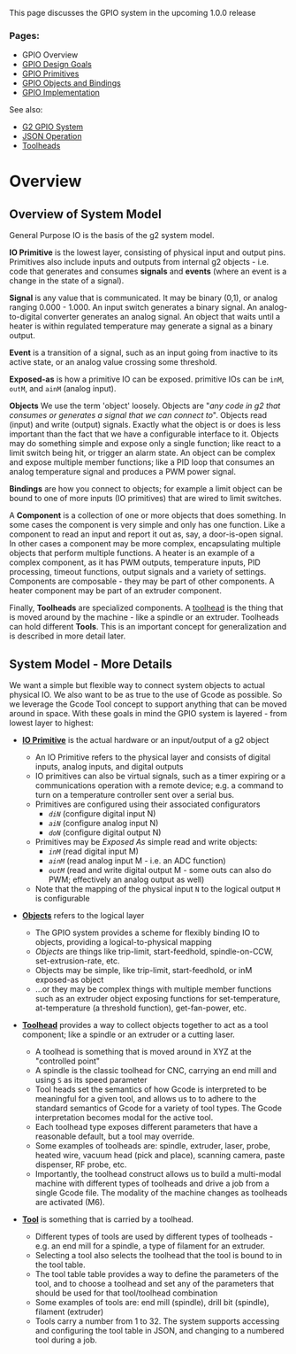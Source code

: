 This page discusses the GPIO system in the upcoming 1.0.0 release<br>

### Pages:
- GPIO Overview
- [GPIO Design Goals](gpio-design-goals)
- [GPIO Primitives](gpio-primitives)
- [GPIO Objects and Bindings](gpio-objects-and-binding)
- [GPIO Implementation](gpio-implementation)

See also:
- [G2 GPIO System](Digital-IO)
- [JSON Operation](JSON-Operation)
- [Toolheads](Toolheads)

# Overview
## Overview of System Model
General Purpose IO is the basis of the g2 system model. 

**IO Primitive** is the lowest layer, consisting of physical input and output pins. Primitives also include inputs and outputs from internal g2 objects - i.e. code that generates and consumes **signals** and **events** (where an event is a change in the state of a signal).

**Signal** is any value that is communicated. It may be binary (0,1), or analog ranging 0.000 - 1.000. An input switch generates a binary signal. An analog-to-digital converter generates an analog signal. An object that waits until a heater is within regulated temperature may generate a signal as a binary output.

**Event** is a transition of a signal, such as an input going from inactive to its active state, or an analog value crossing some threshold.

**Exposed-as** is how a primitive IO can be exposed. primitive IOs can be `inM`, `outM`, and `ainM` (analog input).

**Objects** We use the term 'object' loosely. Objects are "_any code in g2 that consumes or generates a signal that we can connect to_". Objects read (input) and write (output) signals. Exactly what the object is or does is less important than the fact that we have a configurable interface to it. Objects may do something simple and expose only a single function; like react to a limit switch being hit, or trigger an alarm state. An object can be complex and expose multiple member functions; like a PID loop that consumes an analog temperature signal and produces a PWM power signal.

**Bindings** are how you connect to objects; for example a limit object can be bound to one of more inputs (IO primitives) that are wired to limit switches.

A **Component** is a collection of one or more objects that does something. In some cases the component is very simple and only has one function. Like a component to read an input and report it out as, say, a door-is-open signal. In other cases a component may be more complex, encapsulating multiple objects that perform multiple functions. A heater is an example of a complex component, as it has PWM outputs, temperature inputs, PID processing, timeout functions, output signals and a variety of settings. Components are composable - they may be part of other components. A heater component may be part of an extruder component.

Finally, **Toolheads** are specialized components.  A [toolhead](Toolheads) is the thing that is moved around by the machine - like a spindle or an extruder. Toolheads can hold different **Tools**. This is an important concept for generalization and is described in more detail later.

## System Model - More Details
We want a simple but flexible way to connect system objects to actual physical IO. We also want to be as true to the use of Gcode as possible. So we leverage the Gcode Tool concept to support anything that can be moved around in space. With these goals in mind the GPIO system is layered - from lowest layer to highest:

- **[IO Primitive](#io-primitives)** is the actual hardware or an input/output of a g2 object
  - An IO Primitive refers to the physical layer and consists of digital inputs, analog inputs, and digital outputs
  - IO primitives can also be virtual signals, such as a timer expiring or a communications operation with a remote device; e.g. a command to turn on a temperature controller sent over a serial bus.
  - Primitives are configured using their associated configurators
    - _`diN`_ (configure digital input N)
    - _`aiN`_ (configure analog input N)
    - _`doN`_ (configure digital output N)
  - Primitives may be _Exposed As_ simple read and write objects: 
    - _`inM`_  (read digital input M)
    - _`ainM`_ (read analog input M - i.e. an ADC function)
    - _`outM`_ (read and write digital output M - some outs can also do PWM; effectively an analog output as well)
  - Note that the mapping of the physical input `N` to the logical output `M` is configurable

- **[Objects](#objects-and-binding)** refers to the logical layer
  - The GPIO system provides a scheme for flexibly binding IO to objects, providing a logical-to-physical mapping
  - _Objects_ are things like trip-limit, start-feedhold, spindle-on-CCW, set-extrusion-rate, etc.
  - Objects may be simple, like trip-limit, start-feedhold, or inM exposed-as object
  - ...or they may be complex things with multiple member functions such as an extruder object exposing functions for set-temperature, at-temperature (a threshold function), get-fan-power, etc.

- **[Toolhead](#toolheads-and-tools)** provides a way to collect objects together to act as a tool component; like a spindle or an extruder or a cutting laser.
  - A toolhead is something that is moved around in XYZ at the "controlled point"
  - A spindle is the classic toolhead for CNC, carrying an end mill and using `S` as its speed parameter
  - Tool heads set the semantics of how Gcode is interpreted to be meaningful for a given tool, and allows us to to adhere to the standard semantics of Gcode for a variety of tool types. The Gcode interpretation becomes modal for the active tool.
  - Each toolhead type exposes different parameters that have a reasonable default, but a tool may override.
  - Some examples of toolheads are: spindle, extruder, laser, probe, heated wire, vacuum head (pick and place), scanning camera, paste dispenser, RF probe, etc.
  - Importantly, the toolhead construct allows us to build a multi-modal machine with different types of toolheads and drive a job from a single Gcode file. The modality of the machine changes as toolheads are activated (M6).

- **[Tool](#toolheads-and-tools)** is something that is carried by a toolhead.
  - Different types of tools are used by different types of toolheads - e.g. an end mill for a spindle, a type of filament for an extruder.
  - Selecting a tool also selects the toolhead that the tool is bound to in the tool table.  
  - The tool table table provides a way to define the parameters of the tool, and to choose a toolhead and set any of the parameters that should be used for that tool/toolhead combination
  - Some examples of tools are: end mill (spindle), drill bit (spindle), filament (extruder)
  - Tools carry a number from 1 to 32. The system supports accessing and configuring the tool table in JSON, and changing to a numbered tool during a job.
